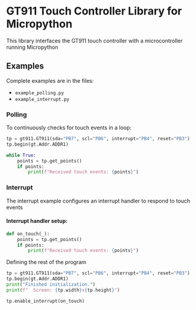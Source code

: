# GT911 Touch Controller Library for Micropython

This library interfaces the GT911 touch controller with a microcontroller running Micropython

## Examples
Complete examples are in the files:
- `example_polling.py`
- `example_interrupt.py`

### Polling 

To continuously checks for touch events in a loop:


```9:20:example_polling.py
tp = gt911.GT911(sda="PB7", scl="PB6", interrupt="PB4", reset="PB3")
tp.begin(gt.Addr.ADDR1)

while True:
    points = tp.get_points()
    if points:
        print(f"Received touch events: {points}")
```



### Interrupt

The interrupt example configures an interrupt handler to respond to touch events

#### Interrupt handler setup:

```9:14:example_interrupt.py
def on_touch(_):
    points = tp.get_points()
    if points:
        print(f"Received touch events: {points}")
```

Defining the rest of the program
```17:22:example_interrupt.py
tp = gt911.GT911(sda="PB7", scl="PB6", interrupt="PB4", reset="PB3")
tp.begin(gt.Addr.ADDR1)
print("Finished initialization.")
print(f"  Screen: {tp.width}x{tp.height}")

tp.enable_interrupt(on_touch)
```
